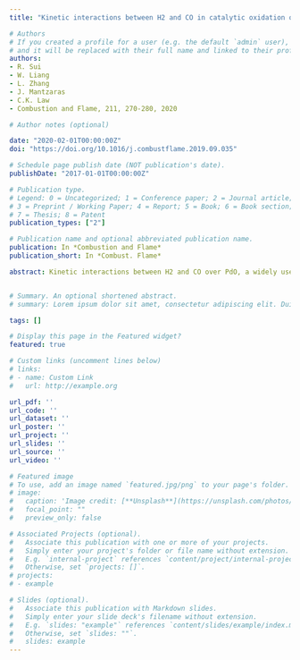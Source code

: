 ```yaml
---
title: "Kinetic interactions between H2 and CO in catalytic oxidation over PdO"

# Authors
# If you created a profile for a user (e.g. the default `admin` user), write the username (folder name) here 
# and it will be replaced with their full name and linked to their profile.
authors:
- R. Sui
- W. Liang
- L. Zhang
- J. Mantzaras
- C.K. Law
- Combustion and Flame, 211, 270-280, 2020

# Author notes (optional)

date: "2020-02-01T00:00:00Z"
doi: "https://doi.org/10.1016/j.combustflame.2019.09.035"

# Schedule page publish date (NOT publication's date).
publishDate: "2017-01-01T00:00:00Z"

# Publication type.
# Legend: 0 = Uncategorized; 1 = Conference paper; 2 = Journal article;
# 3 = Preprint / Working Paper; 4 = Report; 5 = Book; 6 = Book section;
# 7 = Thesis; 8 = Patent
publication_types: ["2"]

# Publication name and optional abbreviated publication name.
publication: In *Combustion and Flame*
publication_short: In *Combust. Flame*

abstract: Kinetic interactions between H2 and CO over PdO, a widely used catalyst in combustion systems, were studied experimentally and numerically. Global reaction parameters of H2 and CO oxidation over PdO were extracted from wire microcalorimetry experiments at atmospheric pressure in the temperature range 380–800K, based on which a full catalytic reaction mechanism was developed. Comparison of ig- nition temperatures and heat release rates of different H2/CO blends along with density functional theory (DFT) simulations revealed complex physicochemical coupling of the H2 and CO catalytic oxidation path- ways. The coupling evolves from an inhibiting effect of one fuel component onto the other due to their competition for surface adsorption sites and a direct repelling mechanism between the co-adsorbed H(s) and CO(s), to a promoting effect at sufficiently high temperatures caused by alleviated O(s) surface block- ing. Implications of the H2–CO kinetic coupling to the operation of practical power generation systems are outlined.


# Summary. An optional shortened abstract.
# summary: Lorem ipsum dolor sit amet, consectetur adipiscing elit. Duis posuere tellus ac convallis placerat. Proin tincidunt magna sed ex sollicitudin condimentum.

tags: []

# Display this page in the Featured widget?
featured: true

# Custom links (uncomment lines below)
# links:
# - name: Custom Link
#   url: http://example.org

url_pdf: ''
url_code: ''
url_dataset: ''
url_poster: ''
url_project: ''
url_slides: ''
url_source: ''
url_video: ''

# Featured image
# To use, add an image named `featured.jpg/png` to your page's folder. 
# image:
#   caption: 'Image credit: [**Unsplash**](https://unsplash.com/photos/pLCdAaMFLTE)'
#   focal_point: ""
#   preview_only: false

# Associated Projects (optional).
#   Associate this publication with one or more of your projects.
#   Simply enter your project's folder or file name without extension.
#   E.g. `internal-project` references `content/project/internal-project/index.md`.
#   Otherwise, set `projects: []`.
# projects:
# - example

# Slides (optional).
#   Associate this publication with Markdown slides.
#   Simply enter your slide deck's filename without extension.
#   E.g. `slides: "example"` references `content/slides/example/index.md`.
#   Otherwise, set `slides: ""`.
#   slides: example
---
```

